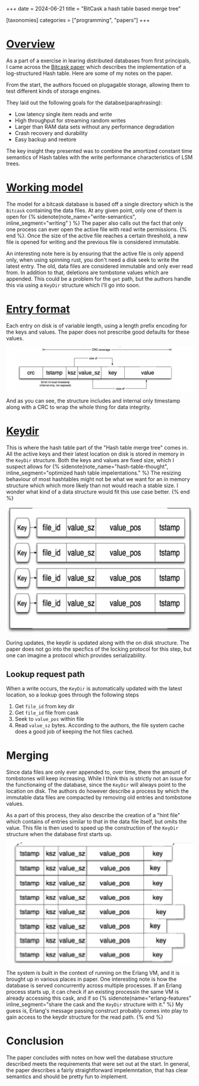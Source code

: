+++
date = 2024-06-21
title = "BitCask a hash table based merge tree"

[taxonomies]
categories = ["programming", "papers"]
+++

# [Overview]
[overview]: #overview

As a part of a exercise in learing distributed databases from first principals, I came across the [Bitcask paper][bitcask-paper] which describes the implementation of a log-structured Hash table. Here are some of my notes on the paper.

[bitcask-paper]: https://riak.com/assets/bitcask-intro.pdf

From the start, the authors focued on plugagable storage, allowing them to test different kinds of storage engines.

They laid out the following goals for the databse(paraphrasing):

* Low latency single item reads and write
* High throughput for streaming random writes
* Larger than RAM data sets without any performance degradation
* Crash recovery and durability
* Easy backup and reetore

The key insight they presented was to combine the amortized constant time semantics of Hash tables with the write performance characteristics of LSM trees.

# [Working model]
[working model]: #working-model


The model for a bitcask database is based off a single directory which is the `Bitcask` containing the data files. At any given point, only one of them is open for 
{% sidenote(note_name="write-semantics", inline_segment="writing" ) %}
    The paper also calls out the fact that only one process can ever open the active file with read write permissions.
{% end %}. Once the size of the active file reaches a certain threshold, a new file is opened for writing and the previous file is considered immutable. 

An interesting note here is by ensuring that the active file is only append only, when using spinning rust, you don't need a disk seek to write the latest entry. The old, data files are considered immutable and only ever read from. In addition to that, deletions are tombstone values which are appended. This could be a problem for the `get` path, but the authors handle this via using a `KeyDir` structure which I'll go into soon.

# [Entry format]
[entry format]: #entry-format

Each entry on disk is of variable length, using a length prefix encoding for the keys and values. The paper does not prescribe good defaults for these values. 

![file-disk-entry](entry-header.png)

And as you can see, the structure includes and internal only timestamp along with a CRC to wrap the whole thing for data integrity.

# [Keydir]
[keydir]: #keydir

This is where the hash table part of the "Hash table merge tree" comes in. All the active keys and their latest location on disk is stored in memory in the `KeyDir` structure. Both the keys and values are fixed size, which I suspect allows for 
{% sidenote(note_name="hash-table-thought", inline_segment="optimized hash table impelentations." %}
    The resizing behaviour of most hashtables might not be what we want for an in memory structure which which more likely than not would reach a stable size. I wonder what kind of a data structure would fit this use case better.
{% end %}

![key-dir-structure](key-dir.png)

During updates, the keydir is updated along with the on disk structure. The paper does not go into the specfics of the locking protocol for this step, but one can imagine a protocol which provides serializability.


## Lookup request path
When a write occurs, the `KeyDir` is automatically updated with the latest location, so a lookup goes through the following steps

1. Get `file_id` from key dir
1. Get `file_id` file from cask
1. Seek to `value_pos` within file
1. Read `value_sz` bytes.
According to the authors, the file system cache does a good job of keeping the hot files cached.

# Merging
[merging]: #merging

Since data files are only ever appended to, over time, there the amount of tombstones will keep increasing. While I think this is strictly not an issue for the functionaing of the database, since the `KeyDir` will always point to the location on disk. The authors do however describe a process by which the immutable data files are compacted by removing old entries and tombstone values.

As a part of this process, they also describe the creation of a "hint file" which contains of entries similar to that in the data file itself, but omits the value. This file is then used to speed up the  construction of the `KeyDir` structure when the database first starts up.

![hint-file-structure](hint-file.png)

The system is built in the context of running on the Erlang VM, and it is brought up in various places in paper. One interesting note is how the database is served concurrently across multiple processes. If an Erlang process starts up, it can check if an existing processin the same VM is already accessing this cask, and if so 
{% sidenote(name="erlang-features" inline_segment="share the cask and the `KeyDir` structure with it." %}
    My guess is, Erlang's message passing construct probably comes into play to gain access to the keydir structure for the read path.
 {% end %}


# Conclusion

The paper concludes with notes on how well the database structure described meets the requirements that were set out at the start. In general, the paper describes a fairly straightforward impelemntation, that has clear semantics and should be pretty fun to implement.